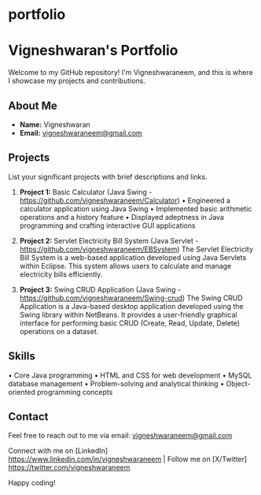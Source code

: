 # portfolio
# Vigneshwaran's Portfolio

Welcome to my GitHub repository! I'm Vigneshwaraneem, and this is where I showcase my projects and contributions.

## About Me
- **Name:** Vigneshwaran
- **Email:** vigneshwaraneem@gmail.com

## Projects
List your significant projects with brief descriptions and links.

1. **Project 1:** Basic Calculator (Java Swing - https://github.com/vigneshwaraneem/Calculator)
• Engineered a calculator application using Java Swing
• Implemented basic arithmetic operations and a history feature
• Displayed adeptness in Java programming and crafting interactive GUI applications

2. **Project 2:** Servlet Electricity Bill System (Java Servlet - https://github.com/vigneshwaraneem/EBSystem)
The Servlet Electricity Bill System is a web-based application developed using Java Servlets within Eclipse. This system allows users to calculate and manage electricity bills efficiently.

3. **Project 3:** Swing CRUD Application (Java Swing - https://github.com/vigneshwaraneem/Swing-crud)
The Swing CRUD Application is a Java-based desktop application developed using the Swing library within NetBeans. It provides a user-friendly graphical interface for performing basic CRUD (Create, Read, Update, Delete) operations on a dataset.

## Skills

• Core Java programming
• HTML and CSS for web development
• MySQL database management
• Problem-solving and analytical thinking
• Object-oriented programming concepts

## Contact
Feel free to reach out to me via email: vigneshwaraneem@gmail.com

Connect with me on [LinkedIn] https://www.linkedin.com/in/vigneshwaraneem | Follow me on [X/Twitter] https://twitter.com/vigneshwaraneem 

Happy coding!
